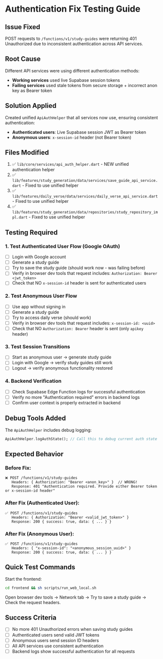 # Authentication Fix Testing Guide

## Issue Fixed
POST requests to `/functions/v1/study-guides` were returning 401 Unauthorized due to inconsistent authentication across API services.

## Root Cause
Different API services were using different authentication methods:
- **Working services** used live Supabase session tokens
- **Failing services** used stale tokens from secure storage + incorrect anon key as Bearer token

## Solution Applied
Created unified `ApiAuthHelper` that all services now use, ensuring consistent authentication:
- **Authenticated users**: Live Supabase session JWT as Bearer token
- **Anonymous users**: `x-session-id` header (not Bearer token)

## Files Modified
1. ✅ `lib/core/services/api_auth_helper.dart` - NEW unified authentication helper
2. ✅ `lib/features/study_generation/data/services/save_guide_api_service.dart` - Fixed to use unified helper
3. ✅ `lib/features/daily_verse/data/services/daily_verse_api_service.dart` - Fixed to use unified helper  
4. ✅ `lib/features/study_generation/data/repositories/study_repository_impl.dart` - Fixed to use unified helper

## Testing Required

### 1. Test Authenticated User Flow (Google OAuth)
- [ ] Login with Google account
- [ ] Generate a study guide
- [ ] Try to save the study guide (should work now - was failing before)
- [ ] Verify in browser dev tools that request includes: `Authorization: Bearer <jwt_token>`
- [ ] Check that NO `x-session-id` header is sent for authenticated users

### 2. Test Anonymous User Flow  
- [ ] Use app without signing in
- [ ] Generate a study guide  
- [ ] Try to access daily verse (should work)
- [ ] Verify in browser dev tools that request includes: `x-session-id: <uuid>`
- [ ] Check that NO `Authorization: Bearer` header is sent (only `apikey` header)

### 3. Test Session Transitions
- [ ] Start as anonymous user → generate study guide
- [ ] Login with Google → verify study guides still work
- [ ] Logout → verify anonymous functionality restored

### 4. Backend Verification
- [ ] Check Supabase Edge Function logs for successful authentication
- [ ] Verify no more "Authentication required" errors in backend logs
- [ ] Confirm user context is properly extracted in backend

## Debug Tools Added

The `ApiAuthHelper` includes debug logging:
```dart
ApiAuthHelper.logAuthState(); // Call this to debug current auth state
```

## Expected Behavior

### Before Fix:
```
❌ POST /functions/v1/study-guides
   Headers: { Authorization: "Bearer <anon_key>" }  // WRONG!
   Response: 401 "Authentication required. Provide either Bearer token or x-session-id header"
```

### After Fix (Authenticated User):
```
✅ POST /functions/v1/study-guides  
   Headers: { Authorization: "Bearer <valid_jwt_token>" }
   Response: 200 { success: true, data: { ... } }
```

### After Fix (Anonymous User):
```
✅ POST /functions/v1/study-guides
   Headers: { "x-session-id": "<anonymous_session_uuid>" }
   Response: 200 { success: true, data: { ... } }
```

## Quick Test Commands

Start the frontend:
```bash
cd frontend && sh scripts/run_web_local.sh
```

Open browser dev tools → Network tab → Try to save a study guide → Check the request headers.

## Success Criteria
- [ ] No more 401 Unauthorized errors when saving study guides
- [ ] Authenticated users send valid JWT tokens
- [ ] Anonymous users send session ID headers  
- [ ] All API services use consistent authentication
- [ ] Backend logs show successful authentication for all requests